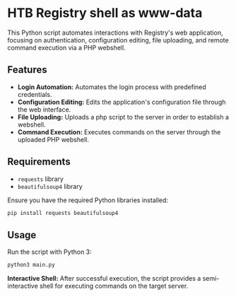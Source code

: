 # HTB Registry shell as www-data

This Python script automates interactions with Registry's web application, focusing on authentication, configuration editing, file uploading, and remote command execution via a PHP webshell.

## Features

- **Login Automation:** Automates the login process with predefined credentials.
- **Configuration Editing:** Edits the application's configuration file through the web interface.
- **File Uploading:** Uploads a php script to the server in order to establish a webshell.
- **Command Execution:** Executes commands on the server through the uploaded PHP webshell.

## Requirements

- `requests` library
- `beautifulsoup4` library

Ensure you have the required Python libraries installed:

```bash
pip install requests beautifulsoup4
```

## Usage

Run the script with Python 3:

```bash
python3 main.py
```

**Interactive Shell:** After successful execution, the script provides a semi-interactive shell for executing commands on the target server.
